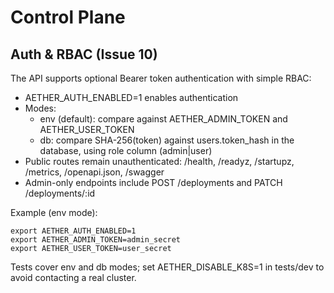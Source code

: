 # Control Plane

## Auth & RBAC (Issue 10)

The API supports optional Bearer token authentication with simple RBAC:

- AETHER_AUTH_ENABLED=1 enables authentication
- Modes:
  - env (default): compare against AETHER_ADMIN_TOKEN and AETHER_USER_TOKEN
  - db: compare SHA-256(token) against users.token_hash in the database, using role column (admin|user)
- Public routes remain unauthenticated: /health, /readyz, /startupz, /metrics, /openapi.json, /swagger
- Admin-only endpoints include POST /deployments and PATCH /deployments/:id

Example (env mode):

```
export AETHER_AUTH_ENABLED=1
export AETHER_ADMIN_TOKEN=admin_secret
export AETHER_USER_TOKEN=user_secret
```

Tests cover env and db modes; set AETHER_DISABLE_K8S=1 in tests/dev to avoid contacting a real cluster.
